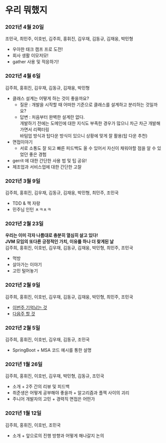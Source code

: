 # 우리 뭐했지
### 2021년 4월 20일 
조민국, 최민주, 이호빈, 김주희, 홍휘진, 김우재, 김동규, 김재웅, 박민형   
  
* 우아한 태크 캠프 프로 도전!
* 회사 생활 이모저모!     
* gather 사용 및 적응하기!     

### 2021년 4월 6일 
김주희, 홍휘진, 김우재, 김동규, 김재웅, 박민형   

* 클래스 설계는 어떻게 하는 것이 좋을까요?   
  * 질문 : 개발을 시작할 때 어떠한 기준으로 클래스를 설계하고 분리하는 것일까요?     
  * 답변 : 처음부터 완벽한 설계란 없다.   
    개발하기 전에는 도메인에 대한 지식도 부족한 경우가 많으니 차근 차근 개발해가면서 리팩터링     
    바텀업 방식과 탑다운 방식이 있으니 상황에 맞게 잘 활용(탑 다운 추천)  
* 면접이야기  
  * 서로 소통도 잘 되고 빠른 피드백도 올 수 있어서 자신이 채워야할 점을 알 수 있었던 좋은 경험   
* gerrit 에 대한 간단한 사용 법 및 팁 공유!     
* 제조업과 서비스업에 대한 간단한 고찰        
  
### 2021년 3월 9일
김주희, 홍휘진, 김우재, 김동규, 김재웅, 박민형, 최민주, 조민국
* TDD & 책 자랑
* 민주님 인턴 ㅊㅋㅊㅋ

### 2021년 2월 23일
**우리는 이미 각자 나름대로 충분히 열심히 살고 있다!**<br>
**JVM 모임의 또다른 긍정적인 가치, 이유를 하나 더 찾게된 날**<br>
김주희, 홍휘진, 이호빈, 김우재, 김동규, 김재웅, 박민형, 최민주, 조민국
* 먹방
* 살아가는 이야기
* 고민 털어놓기

### 2021년 2월 9일
김주희, 홍휘진, 이호빈, 김우재, 김동규, 김재웅, 박민형, 최민주, 조민국
* [이번주 기억남는 것](img/20210209_이번주.jpg)
* [다음주 할 것](img/20210209_다음주.jpg)

### 2021년 2월 5일
김주희, 홍휘진, 이호빈, 김우재, 김동규, 조민국
* SpringBoot + MSA 코드 예시를 통한 설명

### 2021년 1월 26일
김주희, 홍휘진, 이호빈, 김우재, 박민형, 김동규, 조민국
* 소개 + 2주 간의 리뷰 및 피드백
* 취준생은 어떻게 공부해야 좋을까 + 알고리즘과 플젝 사이의 괴리
* 주니어 개발자의 고민 + 경력직 면접은 어떤가

### 2021년 1월 12일
김주희, 홍휘진, 이호빈, 조민국
* 소개 + 앞으로의 진행 방향과 어떻게 해나갈지 논의
